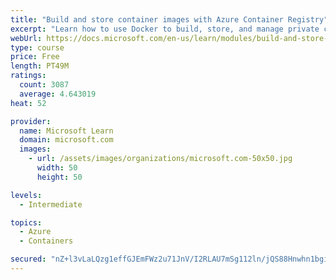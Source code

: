 ```yaml
---
title: "Build and store container images with Azure Container Registry"
excerpt: "Learn how to use Docker to build, store, and manage private container images with the Azure Container Registry."
webUrl: https://docs.microsoft.com/en-us/learn/modules/build-and-store-container-images/
type: course
price: Free
length: PT49M
ratings:
  count: 3087
  average: 4.643019
heat: 52

provider:
  name: Microsoft Learn
  domain: microsoft.com
  images:
    - url: /assets/images/organizations/microsoft.com-50x50.jpg
      width: 50
      height: 50

levels:
  - Intermediate

topics:
  - Azure
  - Containers

secured: "nZ+l3vLaLQzg1effGJEmFWz2u71JnV/I2RLAU7mSg112ln/jQS88Hnwhn1bgiONmRes3YYMKWIScuEwKpaVIOdPUn9fqcgRurDEV1QkAMLa6C8I/cxgXxYSThQ6rjZlBAg5wOnhZkf5B4GeWb60/YAfHs5ndKpfBVy/duui8ZXyuUP7nK4X4j8zFecqJ/oG0uPjUHdDAlnJeifvP1wTXQKvJsDfnQGPSEC3puTAMAJDw69BRR/WbE3QjjAxlMqRweiNJlUPKCxeGka65v5+LRAxA39luT+QbTr6R1aN2vkBtsLQnvNbKOTElBg9lirWF1BIA1ST5X/Gc4/QTYxYDjyRd5ZCQ/ZXVhCEptzLqSCTzksTzhsnphXTCNSy7qvT6nCzTikXZXK0Dsxyqs65wjyOi8J1sIABA9v501NKaqH0=;qyj8sNW3NFT1IxK00OQlig=="
---
```


